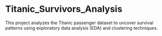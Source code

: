 # Titanic_Survivors_Analysis
This project analyzes the Titanic passenger dataset to uncover survival patterns using exploratory data analysis (EDA) and clustering techniques.
